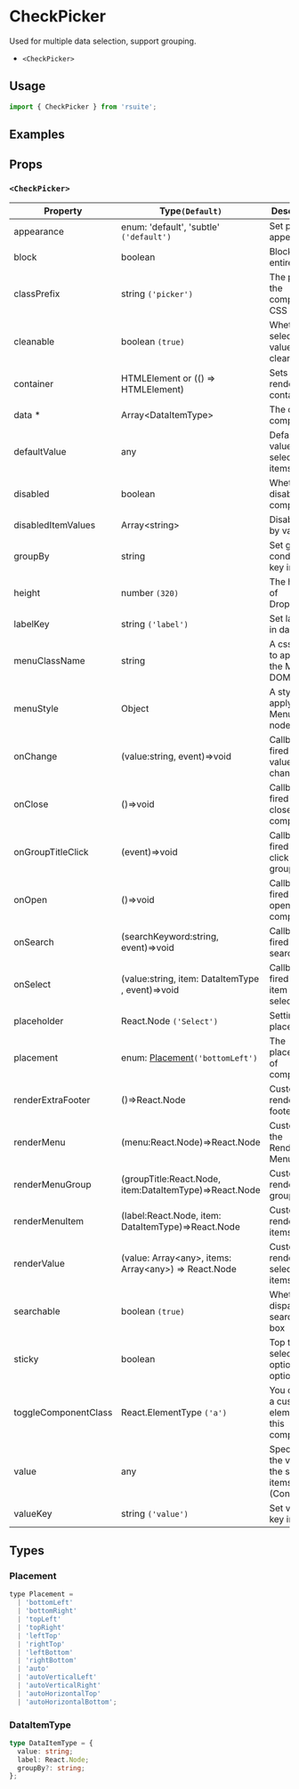 # CheckPicker

Used for multiple data selection, support grouping.

* `<CheckPicker>`

## Usage

```js
import { CheckPicker } from 'rsuite';
```

## Examples

<!--{demo}-->

## Props

### `<CheckPicker>`

| Property             | Type`(Default)`                                                  | Description                                             |
| -------------------- | ---------------------------------------------------------------- | ------------------------------------------------------- |
| appearance           | enum: 'default', 'subtle' `('default')`                          | Set picker appearence                                   |
| block                | boolean                                                          | Blocking an entire row                                  |
| classPrefix          | string `('picker')`                                              | The prefix of the component CSS class                   |
| cleanable            | boolean `(true)`                                                 | Whether the selected value can be cleared               |
| container            | HTMLElement or (() => HTMLElement)                               | Sets the rendering container                            |
| data \*              | Array&lt;DataItemType&gt;                                        | The data of component                                   |
| defaultValue         | any                                                              | Default values of the selected items                    |
| disabled             | boolean                                                          | Whether disabled componet                               |
| disabledItemValues   | Array&lt;string&gt;                                              | Disable item by value                                   |
| groupBy              | string                                                           | Set group condition key in data                         |
| height               | number `(320)`                                                   | The height of Dropdown                                  |
| labelKey             | string `('label')`                                               | Set label key in data                                   |
| menuClassName        | string                                                           | A css class to apply to the Menu DOM node.              |
| menuStyle            | Object                                                           | A style to apply to the Menu DOM node.                  |
| onChange             | (value:string, event)=>void                                      | Callback fired when value change                        |
| onClose              | ()=>void                                                         | Callback fired when close component                     |
| onGroupTitleClick    | (event)=>void                                                    | Callback fired when click the group title               |
| onOpen               | ()=>void                                                         | Callback fired when open component                      |
| onSearch             | (searchKeyword:string, event)=>void                              | Callback fired when search                              |
| onSelect             | (value:string, item: DataItemType , event)=>void                 | Callback fired when item is selected                    |
| placeholder          | React.Node `('Select')`                                          | Setting placeholders                                    |
| placement            | enum: [Placement](#Placement)`('bottomLeft')`                    | The placement of component                              |
| renderExtraFooter    | ()=>React.Node                                                   | Custom render extra footer                              |
| renderMenu           | (menu:React.Node)=>React.Node                                    | Customizing the Rendering Menu list                     |
| renderMenuGroup      | (groupTitle:React.Node, item:DataItemType)=>React.Node           | Custom render menu group                                |
| renderMenuItem       | (label:React.Node, item: DataItemType)=>React.Node               | Custom render menu items                                |
| renderValue          | (value: Array&lt;any&gt;, items: Array&lt;any&gt;) => React.Node | Custom render selected items                            |
| searchable           | boolean `(true)`                                                 | Whether dispaly search input box                        |
| sticky               | boolean                                                          | Top the selected option in the options                  |
| toggleComponentClass | React.ElementType `('a')`                                        | You can use a custom element for this component         |
| value                | any                                                              | Specifies the values of the selected items (Controlled) |
| valueKey             | string `('value')`                                               | Set value key in data                                   |

## Types

### Placement

```js
type Placement =
  | 'bottomLeft'
  | 'bottomRight'
  | 'topLeft'
  | 'topRight'
  | 'leftTop'
  | 'rightTop'
  | 'leftBottom'
  | 'rightBottom'
  | 'auto'
  | 'autoVerticalLeft'
  | 'autoVerticalRight'
  | 'autoHorizontalTop'
  | 'autoHorizontalBottom';
```

### DataItemType

```ts
type DataItemType = {
  value: string;
  label: React.Node;
  groupBy?: string;
};
```

